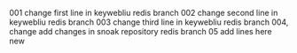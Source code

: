 001 change first line in keywebliu redis branch
002 change second line in keywebliu redis branch
003 change third line in keywebliu redis branch
004, change add changes in snoak repository redis branch
05 add lines here new
